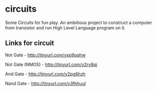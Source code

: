 # circuits
Some Circuits for fun play.
An ambitious project to construct a computer from transistor and run High Level Language program on it.

## Links for circuit
Not Gate - http://tinyurl.com/yxp9oqhw

Not Gate (NMOS) - http://tinyurl.com/y2rv8qj

And Gate - http://tinyurl.com/y2pg6hzh

Nand Gate - http://tinyurl.com/y3fhhuul
